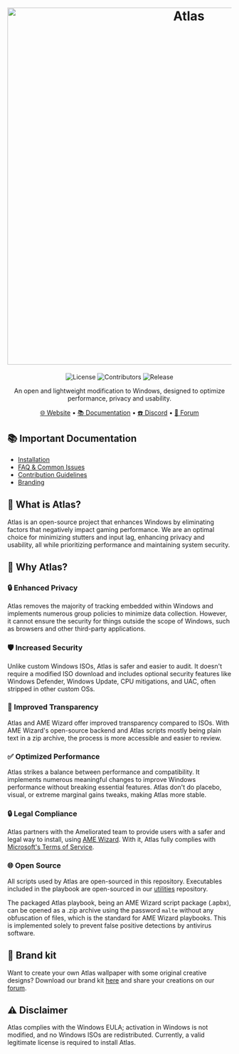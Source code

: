 <h1 align="center">
  <a href="http://atlasos.net" target="_blank"><img src="https://gcore.jsdelivr.net/gh/Atlas-OS/branding@main/github-banner.png" alt="Atlas" width="800"></a>
</h1>
  <p align="center">
    <img alt="License" src="https://img.shields.io/github/license/atlas-os/atlas?style=for-the-badge&logo=github&color=1A91FF"/>
    <img alt="Contributors" src="https://img.shields.io/github/contributors/atlas-os/atlas?style=for-the-badge&color=1A91FF" />
    <img alt="Release" src="https://img.shields.io/github/release/atlas-os/atlas?style=for-the-badge&color=1A91FF" />
  </p>
<p align="center">An open and lightweight modification to Windows, designed to optimize performance, privacy and usability.</p>

<p align="center">
  <a href="https://atlasos.net" target="_blank">🌐 Website</a>
  •
  <a href="https://docs.atlasos.net" target="_blank">📚 Documentation</a>
  •
  <a href="https://discord.atlasos.net" target="_blank">☎️ Discord</a>
  •
  <a href="https://forum.atlasos.net" target="_blank">💬 Forum</a>
</p>

## 📚 **Important Documentation**
- [Installation](https://docs.atlasos.net/getting-started/installation/)
- [FAQ & Common Issues](https://docs.atlasos.net/faq-and-troubleshooting/removed-features/)
- [Contribution Guidelines](https://docs.atlasos.net/contributions/)
- [Branding](https://docs.atlasos.net/branding/)

## 🤔 What is Atlas?
Atlas is an open-source project that enhances Windows by eliminating factors that negatively impact gaming performance. We are an optimal choice for minimizing stutters and input lag, enhancing privacy and usability, all while prioritizing performance and maintaining system security.
  
## 👀 Why Atlas?
### 🔒 Enhanced Privacy
Atlas removes the majority of tracking embedded within Windows and implements numerous group policies to minimize data collection. However, it cannot ensure the security for things outside the scope of Windows, such as browsers and other third-party applications.
  
### 🛡️ Increased Security
Unlike custom Windows ISOs, Atlas is safer and easier to audit. It doesn't require a modified ISO download and includes optional security features like Windows Defender, Windows Update, CPU mitigations, and UAC, often stripped in other custom OSs. 

### 🔮 Improved Transparency
Atlas and AME Wizard offer improved transparency compared to ISOs. With AME Wizard's open-source backend and Atlas scripts mostly being plain text in a zip archive, the process is more accessible and easier to review.
  
### ✅ Optimized Performance
Atlas strikes a balance between performance and compatibility. It implements numerous meaningful changes to improve Windows performance without breaking essential features. Atlas don't do placebo, visual, or extreme marginal gains tweaks, making Atlas more stable.
  
### 🔒 Legal Compliance
Atlas partners with the Ameliorated team to provide users with a safer and legal way to install, using [AME Wizard](https://ameliorated.io). With it, Atlas fully complies with [Microsoft's Terms of Service](https://www.microsoft.com/en-us/Useterms/Retail/Windows/10/UseTerms_Retail_Windows_10_English.htm).

### 🌐 Open Source
All scripts used by Atlas are open-sourced in this repository. Executables included in the playbook are open-sourced in our [utilities](https://github.com/Atlas-OS/utilities) repository. 

The packaged Atlas playbook, being an AME Wizard script package (.apbx), can be opened as a .zip archive using the password `malte` without any obfuscation of files, which is the standard for AME Wizard playbooks. This is implemented solely to prevent false positive detections by antivirus software.
  
## 🎨 Brand kit
Want to create your own Atlas wallpaper with some original creative designs? Download our brand kit [here](https://github.com/Atlas-OS/branding/archive/refs/heads/main.zip) and share your creations on our [forum](https://forum.atlasos.net/t/art-showcase).
  
## ⚠️ Disclaimer
Atlas complies with the Windows EULA; activation in Windows is not modified, and no Windows ISOs are redistributed. Currently, a valid legitimate license is required to install Atlas.
